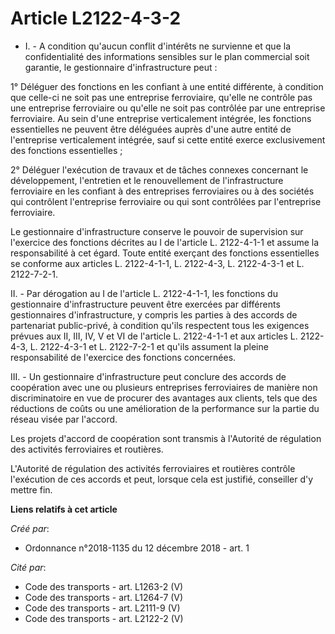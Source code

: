 # Article L2122-4-3-2

- I. - A condition qu'aucun conflit d'intérêts ne survienne et que la confidentialité des informations sensibles sur le plan
commercial soit garantie, le gestionnaire d'infrastructure peut :

1° Déléguer des fonctions en les confiant à une entité différente, à condition que celle-ci ne soit pas une entreprise
ferroviaire, qu'elle ne contrôle pas une entreprise ferroviaire ou qu'elle ne soit pas contrôlée par une entreprise
ferroviaire. Au sein d'une entreprise verticalement intégrée, les fonctions essentielles ne peuvent être déléguées auprès
d'une autre entité de l'entreprise verticalement intégrée, sauf si cette entité exerce exclusivement des fonctions
essentielles ;

2° Déléguer l'exécution de travaux et de tâches connexes concernant le développement, l'entretien et le renouvellement de
l'infrastructure ferroviaire en les confiant à des entreprises ferroviaires ou à des sociétés qui contrôlent l'entreprise
ferroviaire ou qui sont contrôlées par l'entreprise ferroviaire.

Le gestionnaire d'infrastructure conserve le pouvoir de supervision sur l'exercice des fonctions décrites au I de l'article
L. 2122-4-1-1 et assume la responsabilité à cet égard. Toute entité exerçant des fonctions essentielles se conforme aux
articles L. 2122-4-1-1, L. 2122-4-3, L. 2122-4-3-1 et L. 2122-7-2-1.

II. - Par dérogation au I de l'article L. 2122-4-1-1, les fonctions du gestionnaire d'infrastructure peuvent être exercées
par différents gestionnaires d'infrastructure, y compris les parties à des accords de partenariat public-privé, à condition
qu'ils respectent tous les exigences prévues aux II, III, IV, V et VI de l'article L. 2122-4-1-1 et aux articles L. 2122-4-3,
L. 2122-4-3-1 et L. 2122-7-2-1 et qu'ils assument la pleine responsabilité de l'exercice des fonctions concernées.

III. - Un gestionnaire d'infrastructure peut conclure des accords de coopération avec une ou plusieurs entreprises
ferroviaires de manière non discriminatoire en vue de procurer des avantages aux clients, tels que des réductions de coûts ou
une amélioration de la performance sur la partie du réseau visée par l'accord.

Les projets d'accord de coopération sont transmis à l'Autorité de régulation des activités ferroviaires et routières.

L'Autorité de régulation des activités ferroviaires et routières contrôle l'exécution de ces accords et peut, lorsque cela
est justifié, conseiller d'y mettre fin.

**Liens relatifs à cet article**

_Créé par_:

  - Ordonnance n°2018-1135 du 12 décembre 2018 - art. 1

_Cité par_:

  - Code des transports - art. L1263-2 (V)
  - Code des transports - art. L1264-7 (V)
  - Code des transports - art. L2111-9 (V)
  - Code des transports - art. L2122-2 (V)
